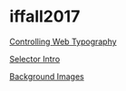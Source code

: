 # iffall2017

[Controlling Web Typography](http://iffall2017.github.io/iffall2017/resources/typography)

[Selector Intro](http://iffall2017.github.io/iffall2017/resources/selector-intro)

[Background Images](http://iffall2017.github.io/iffall2017/resources/background-image)
